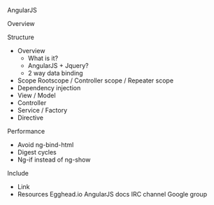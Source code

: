AngularJS

Overview

Structure
 - Overview
   - What is it?
   - AngularJS + Jquery?
   - 2 way data binding
 - Scope
  Rootscope / Controller scope / Repeater scope
 - Dependency injection
 - View / Model
 - Controller
 - Service / Factory
 - Directive

Performance
 - Avoid ng-bind-html
 - Digest cycles
 - Ng-if instead of ng-show

Include
 - Link
 - Resources
 	Egghead.io
 	AngularJS docs
 	IRC channel
 	Google group
